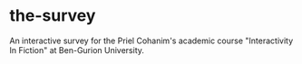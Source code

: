 # the-survey
An interactive survey for the Priel Cohanim's academic course "Interactivity In Fiction" at Ben-Gurion University.

